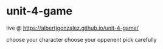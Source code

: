 # unit-4-game
live @  https://albertjgonzalez.github.io/unit-4-game/

choose your character
choose your oppenent
pick carefully
